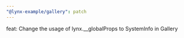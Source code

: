```yaml
---
"@lynx-example/gallery": patch
---
```


feat: Change the usage of lynx.__globalProps to SystemInfo in Gallery

